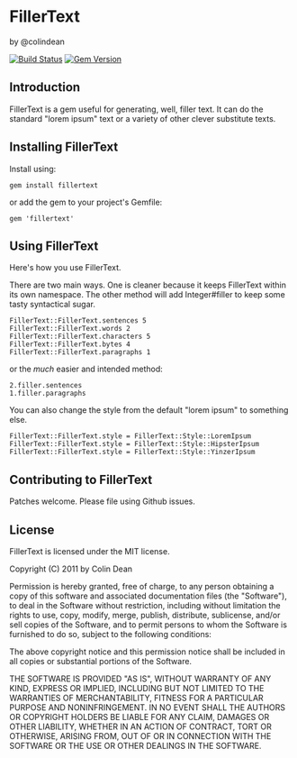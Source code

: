 FillerText
==========

by @colindean

[![Build Status](https://secure.travis-ci.org/colindean/fillertext.png?branch=master)](http://travis-ci.org/colindean/fillertext)
[![Gem Version](https://badge.fury.io/rb/fillertext.png)](http://badge.fury.io/rb/fillertext)

Introduction
------------

FillerText is a gem useful for generating, well, filler text. It can do the
standard "lorem ipsum" text or a variety of other clever substitute texts.

Installing FillerText
---------------------

Install using:

    gem install fillertext

or add the gem to your project's Gemfile:

    gem 'fillertext'

Using FillerText
----------------

Here's how you use FillerText. 

There are two main ways. One is cleaner because it keeps FillerText within its
own namespace. The other method will add Integer#filler to keep some tasty
syntactical sugar.

    FillerText::FillerText.sentences 5
    FillerText::FillerText.words 2
    FillerText::FillerText.characters 5
    FillerText::FillerText.bytes 4
    FillerText::FillerText.paragraphs 1

or the *much* easier and intended method:

    2.filler.sentences
    1.filler.paragraphs

You can also change the style from the default "lorem ipsum" to something else.

    FillerText::FillerText.style = FillerText::Style::LoremIpsum
    FillerText::FillerText.style = FillerText::Style::HipsterIpsum
    FillerText::FillerText.style = FillerText::Style::YinzerIpsum

Contributing to FillerText
--------------------------

Patches welcome. Please file using Github issues.


License
-------

FillerText is licensed under the MIT license.

Copyright (C) 2011 by Colin Dean

Permission is hereby granted, free of charge, to any person obtaining a copy
of this software and associated documentation files (the "Software"), to deal
in the Software without restriction, including without limitation the rights
to use, copy, modify, merge, publish, distribute, sublicense, and/or sell
copies of the Software, and to permit persons to whom the Software is
furnished to do so, subject to the following conditions:

The above copyright notice and this permission notice shall be included in
all copies or substantial portions of the Software.

THE SOFTWARE IS PROVIDED "AS IS", WITHOUT WARRANTY OF ANY KIND, EXPRESS OR
IMPLIED, INCLUDING BUT NOT LIMITED TO THE WARRANTIES OF MERCHANTABILITY,
FITNESS FOR A PARTICULAR PURPOSE AND NONINFRINGEMENT. IN NO EVENT SHALL THE
AUTHORS OR COPYRIGHT HOLDERS BE LIABLE FOR ANY CLAIM, DAMAGES OR OTHER
LIABILITY, WHETHER IN AN ACTION OF CONTRACT, TORT OR OTHERWISE, ARISING FROM,
OUT OF OR IN CONNECTION WITH THE SOFTWARE OR THE USE OR OTHER DEALINGS IN
THE SOFTWARE.
